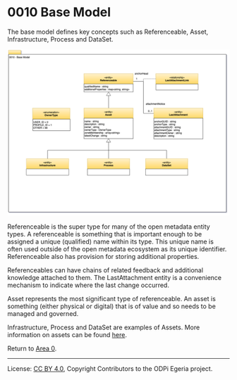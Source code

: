 <!-- SPDX-License-Identifier: CC-BY-4.0 -->
<!-- Copyright Contributors to the ODPi Egeria project. -->

# 0010 Base Model

The base model defines key concepts such as Referenceable, Asset,
Infrastructure, Process and DataSet.


![UML](0010-Base-Model.png)

Referenceable is the super type for many of the open metadata entity
types. A referenceable is something that is important enough to
be assigned a unique (qualified) name within its type.
This unique name is often used outside of the open metadata
ecosystem as its unique identifier.
Referenceable also has provision for storing additional properties.

Referenceables can have chains of related feedback and additional knowledge attached to
them.  The LastAttachment entity is a convenience mechanism to
indicate where the last change occurred.

Asset represents the most significant type of referenceable.
An asset is something (either physical or digital) that is of
value and so needs to be managed and governed.

Infrastructure, Process and DataSet are examples of Assets.
More information on assets can be found
[here](../../../open-metadata-implementation/access-services/docs/concepts/assets).

Return to [Area 0](Area-0-models.md).

----
License: [CC BY 4.0](https://creativecommons.org/licenses/by/4.0/),
Copyright Contributors to the ODPi Egeria project.